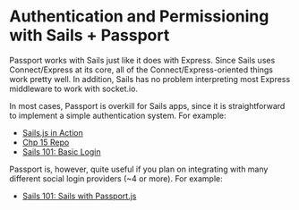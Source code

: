 # Authentication and Permissioning with Sails + Passport

Passport works with Sails just like it does with Express.  Since Sails uses Connect/Express at its core, all of the Connect/Express-oriented things work pretty well.  In addition, Sails has no problem interpreting most Express middleware to work with socket.io.

In most cases, Passport is overkill for Sails apps, since it is straightforward to implement a simple authentication system.  For example:

+ [Sails.js in Action](http://sailsjs.com/book)
+ [Chp 15 Repo](https://github.com/sailsinaction/brushfire-ch15-end)
+ [Sails 101: Basic Login](https://github.com/sails101/basic-login)

Passport is, however, quite useful if you plan on integrating with many different social login providers (~4 or more).  For example:

+ [Sails 101: Sails with Passport.js](https://github.com/sails101/using-passport)



<docmeta name="displayName" value="Sails + Passport">
